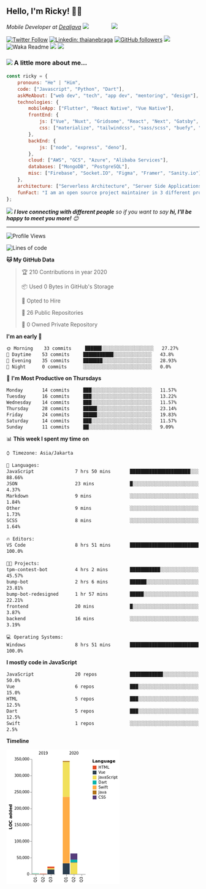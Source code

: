 ## Hello, I'm Ricky! 🙏🏻
<img align='right' src="https://media.giphy.com/media/M9gbBd9nbDrOTu1Mqx/giphy.gif" width="230">
<p><em>Mobile Developer at <a href="https://dealjava.com">Dealjava</a> <img src="https://media.giphy.com/media/WUlplcMpOCEmTGBtBW/giphy.gif" width="30"> 
</em></p>

[![Twitter Follow](https://img.shields.io/twitter/follow/RickyDoesCode?label=RickyDoesCode)](https://twitter.com/RickyDoesCode)
[![Linkedin: thaianebraga](https://img.shields.io/badge/-Ricky-blue?style=flat-square&logo=Linkedin&logoColor=white&link=https://www.linkedin.com/in/audrick)](https://www.linkedin.com/in/audrick)
[![GitHub followers](https://img.shields.io/github/followers/RickyDoesCode?label=RickyDoesCode&style=social)](https://github.com/RickyDoesCode)
![](https://visitor-badge.glitch.me/badge?page_id=RickyDoesCode.RickyDoesCode)
![Waka Readme](https://github.com/anmol098/anmol098/workflows/Waka%20Readme/badge.svg)
[![](https://img.shields.io/badge/-instagram-blueviolet?logo=instagram&logoColor=white)](https://instagram.com/designsbyricky)
[![](https://img.shields.io/badge/-others-orange)](https://linktr.ee/designsbyricky)

### <img src="https://media.giphy.com/media/VgCDAzcKvsR6OM0uWg/giphy.gif" width="50"> A little more about me...  

```javascript
const ricky = {
    pronouns: "He" | "Him",
    code: ["Javascript", "Python", "Dart"],
    askMeAbout: ["web dev", "tech", "app dev", "mentoring", "design"],
    technologies: {
        mobileApp: ["Flutter", "React Native", "Vue Native"],
        frontEnd: {
            js: ["Vue", "Nuxt", "Gridsome", "React", "Next", "Gatsby", "Flutter Web"],
            css: ["materialize", "tailwindcss", "sass/scss", "buefy", "material design"]
        },
        backEnd: {
            js: ["node", "express", "deno"],
        },
        cloud: ["AWS", "GCS", "Azure", "Alibaba Services"],
        databases: ["MongoDB", "PostgreSQL"],
        misc: ["Firebase", "Socket.IO", "Figma", "Framer", "Sanity.io"]
    },
    architecture: ["Serverless Architecture", "Server Side Applications", "Single Page Applications", "Microservice Servers", "MVC"],
    funFact: "I am an open source project maintainer in 3 different projects"
};
```

<img src="https://media.giphy.com/media/LnQjpWaON8nhr21vNW/giphy.gif" width="60"> <em><b>I love connecting with different people</b> so if you want to say <b>hi, I'll be happy to meet you more!</b> 😊</em>

---
<!--START_SECTION:waka-->
![Profile Views](http://img.shields.io/badge/Profile%20Views-7-blue)

![Lines of code](https://img.shields.io/badge/From%20Hello%20World%20I've%20written-1.5%20million%20Lines%20of%20code-blue)

**🐱 My GitHub Data** 

> 🏆 210 Contributions in year 2020
 > 
> 📦 Used 0 Bytes in GitHub's Storage 
 > 
> 💼 Opted to Hire
 > 
> 📜 26 Public Repositories 
 > 
> 🔑 0 Owned Private Repository 
 > 
**I'm an early 🐤** 

```text
🌞 Morning    33 commits     ██████░░░░░░░░░░░░░░░░░░░   27.27% 
🌆 Daytime    53 commits     ███████████░░░░░░░░░░░░░░   43.8% 
🌃 Evening    35 commits     ███████░░░░░░░░░░░░░░░░░░   28.93% 
🌙 Night      0 commits      ░░░░░░░░░░░░░░░░░░░░░░░░░   0.0%

```
📅 **I'm Most Productive on Thursdays** 

```text
Monday       14 commits     ███░░░░░░░░░░░░░░░░░░░░░░   11.57% 
Tuesday      16 commits     ███░░░░░░░░░░░░░░░░░░░░░░   13.22% 
Wednesday    14 commits     ███░░░░░░░░░░░░░░░░░░░░░░   11.57% 
Thursday     28 commits     █████░░░░░░░░░░░░░░░░░░░░   23.14% 
Friday       24 commits     █████░░░░░░░░░░░░░░░░░░░░   19.83% 
Saturday     14 commits     ███░░░░░░░░░░░░░░░░░░░░░░   11.57% 
Sunday       11 commits     ██░░░░░░░░░░░░░░░░░░░░░░░   9.09%

```


📊 **This week I spent my time on** 

```text
⌚︎ Timezone: Asia/Jakarta

💬 Languages: 
JavaScript               7 hrs 50 mins       ██████████████████████░░░   88.66% 
JSON                     23 mins             █░░░░░░░░░░░░░░░░░░░░░░░░   4.37% 
Markdown                 9 mins              ░░░░░░░░░░░░░░░░░░░░░░░░░   1.84% 
Other                    9 mins              ░░░░░░░░░░░░░░░░░░░░░░░░░   1.73% 
SCSS                     8 mins              ░░░░░░░░░░░░░░░░░░░░░░░░░   1.64%

🔥 Editors: 
VS Code                  8 hrs 51 mins       █████████████████████████   100.0%

🐱‍💻 Projects: 
tpm-contest-bot          4 hrs 2 mins        ███████████░░░░░░░░░░░░░░   45.57% 
bump-bot                 2 hrs 6 mins        ██████░░░░░░░░░░░░░░░░░░░   23.81% 
bump-bot-redesigned      1 hr 57 mins        █████░░░░░░░░░░░░░░░░░░░░   22.21% 
frontend                 20 mins             █░░░░░░░░░░░░░░░░░░░░░░░░   3.87% 
backend                  16 mins             ░░░░░░░░░░░░░░░░░░░░░░░░░   3.19%

💻 Operating Systems: 
Windows                  8 hrs 51 mins       █████████████████████████   100.0%

```

**I mostly code in JavaScript** 

```text
JavaScript               20 repos            ████████████░░░░░░░░░░░░░   50.0% 
Vue                      6 repos             ███░░░░░░░░░░░░░░░░░░░░░░   15.0% 
HTML                     5 repos             ███░░░░░░░░░░░░░░░░░░░░░░   12.5% 
Dart                     5 repos             ███░░░░░░░░░░░░░░░░░░░░░░   12.5% 
Swift                    1 repos             ░░░░░░░░░░░░░░░░░░░░░░░░░   2.5%

```


**Timeline**

![Chart not found](https://github.com/RickyDoesCode/RickyDoesCode/blob/master/charts/bar_graph.png) 


<!--END_SECTION:waka-->